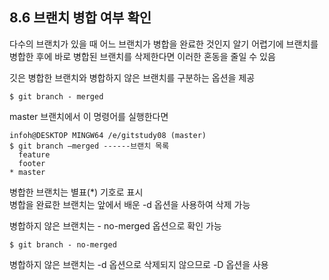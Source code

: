 ## 8.6 브랜치 병합 여부 확인
다수의 브랜치가 있을 때 어느 브랜치가 병합을 완료한 것인지 알기 어렵기에 브랜치를 병합한 후에 바로 병합된 브랜치를 삭제한다면 이러한 혼동을 줄일 수 있음

깃은 병합한 브랜치와 병합하지 않은 브랜치를 구분하는 옵션을 제공
```
$ git branch - merged
```

master 브랜치에서 이 명령어를 실행한다면
```
infoh@DESKTOP MINGW64 /e/gitstudy08 (master) 
$ git branch –merged ------브랜치 목록
  feature
  footer
* master
```
병합한 브랜치는 별표(\*) 기호로 표시 <br>
병합을 완료한 브랜치는 앞에서 배운 -d 옵션을 사용하여 삭제 가능

병합하지 않은 브랜치는 - no-merged 옵션으로 확인 가능 <br>
```
$ git branch - no-merged
```
병합하지 않은 브랜치는 -d 옵션으로 삭제되지 않으므로 -D 옵션을 사용 
